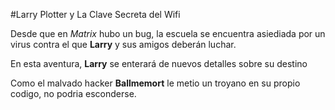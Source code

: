 #Larry Plotter y La Clave Secreta del Wifi

Desde que en *Matrix* hubo un bug, la escuela se encuentra asiediada por
un virus contra el que **Larry** y sus amigos deberán luchar.

En esta aventura, **Larry** se enterará de nuevos detalles sobre su destino

Como el malvado hacker **Ballmemort** le metio un troyano en su propio codigo, no podria
esconderse.
